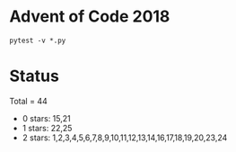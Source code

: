 Advent of Code 2018
===================

```pytest -v *.py```

Status
======

Total = 44

- 0 stars: 15,21
- 1 stars: 22,25
- 2 stars: 1,2,3,4,5,6,7,8,9,10,11,12,13,14,16,17,18,19,20,23,24
